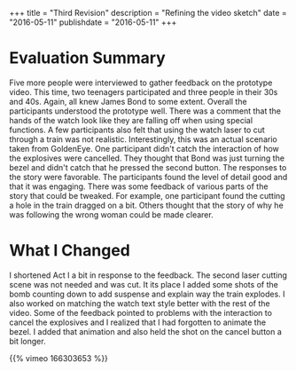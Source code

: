 +++
title = "Third Revision"
description = "Refining the video sketch"
date = "2016-05-11"
publishdate = "2016-05-11"
+++

# Evaluation Summary

Five more people were interviewed to gather feedback on the prototype video.
This time, two teenagers participated and three people in their 30s and 40s.
Again, all knew James Bond to some extent. Overall the participants
understood the prototype well. There was a comment that the hands of the
watch look like they are falling off when using special functions. A few
participants also felt that using the watch laser to cut through a train was
not realistic. Interestingly, this was an actual scenario taken from GoldenEye.
One participant didn't catch the interaction of how the explosives were
cancelled. They thought that Bond was just turning the bezel and didn't catch
that he pressed the second button. The responses to the story were favorable.
The participants found the level of detail good and that it was engaging. There
was some feedback of various parts of the story that could be tweaked. For
example, one participant found the cutting a hole in the train dragged on a
bit. Others thought that the story of why he was following the wrong woman
could be made clearer.

# What I Changed

I shortened Act I a bit in response to the feedback. The second laser cutting
scene was not needed and was cut. It its place I added some shots of the bomb
counting down to add suspense and explain way the train explodes. I also worked
on matching the watch text style better with the rest of the video. Some of the
feedback pointed to problems with the interaction to cancel the explosives and
I realized that I had forgotten to animate the bezel. I added that animation
and also held the shot on the cancel button a bit longer. 

{{% vimeo 166303653 %}}
